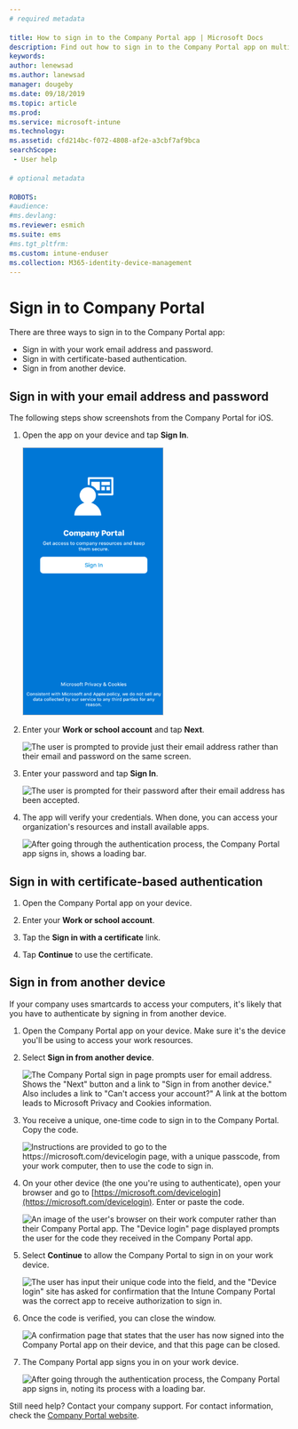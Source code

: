 ```yaml
---
# required metadata

title: How to sign in to the Company Portal app | Microsoft Docs
description: Find out how to sign in to the Company Portal app on multiple platforms.
keywords:
author: lenewsad
ms.author: lanewsad
manager: dougeby
ms.date: 09/18/2019
ms.topic: article
ms.prod:
ms.service: microsoft-intune
ms.technology:
ms.assetid: cfd214bc-f072-4808-af2e-a3cbf7af9bca
searchScope:
 - User help

# optional metadata

ROBOTS:  
#audience:
#ms.devlang:
ms.reviewer: esmich
ms.suite: ems
#ms.tgt_pltfrm:
ms.custom: intune-enduser
ms.collection: M365-identity-device-management
---
```


# Sign in to Company Portal  

There are three ways to sign in to the Company Portal app:

* Sign in with your work email address and password.  
* Sign in with certificate-based authentication.  
* Sign in from another device.    


## Sign in with your email address and password
The following steps show screenshots from the Company Portal for iOS.  

1. Open the app on your device and tap **Sign In**.  

   [ ![Example screenshot of the Company Portal sign in page.](/intune-user-help/media/intune-ios-cp-signin-1908.png) ](/intune-user-help/media/intune-ios-cp-signin-lightbox-1908.png#lightbox)  


2. Enter your **Work or school account** and tap **Next**.

   ![The user is prompted to provide just their email address rather than their email and password on the same screen.](/intune-user-help/media/cp_ios_aad_signin_after_1804_002.png)

3. Enter your password and tap **Sign In**.

   ![The user is prompted for their password after their email address has been accepted.](/intune-user-help/media/cp_ios_aad_signin_after_1804_003.png)

4. The app will verify your credentials. When done, you can access your organization's resources and install available apps.  

   ![After going through the authentication process, the Company Portal app signs in, shows a loading bar.](/intune-user-help/media/cp_ios_aad_signin_after_1804_004.png)

## Sign in with certificate-based authentication

1. Open the Company Portal app on your device.  

2. Enter your **Work or school account**.  

3. Tap the **Sign in with a certificate** link.  

4. Tap **Continue** to use the certificate.  

## Sign in from another device

If your company uses smartcards to access your computers, it's likely that you have to authenticate by signing in from another device.  

1. Open the Company Portal app on your device. Make sure it's the device you'll be using to access your work resources.       

1. Select **Sign in from another device**.  

   ![The Company Portal sign in page prompts user for email address.  Shows the "Next" button and a link to "Sign in from another device." Also includes a link to "Can't access your account?" A link at the bottom leads to Microsoft Privacy and Cookies information.](/intune-user-help/media/cp_ios_aad_signin_after_1804_005.png)

2. You receive a unique, one-time code to sign in to the Company Portal. Copy the code.

   ![Instructions are provided to go to the https://microsoft.com/devicelogin page, with a unique passcode, from your work computer, then to use the code to sign in.](/intune-user-help/media/cp_ios_aad_signin_after_1804_006.png)

3. On your other device (the one you're using to authenticate), open your browser and go to [https://microsoft.com/devicelogin](https://microsoft.com/devicelogin). Enter or paste the code.  

   ![An image of the user's browser on their work computer rather than their Company Portal app. The "Device login" page displayed prompts the user for the code they received in the Company Portal app.](/intune/media/cp_ios_aad_signin_from_another_device_after_1704_004.png)

4. Select  __Continue__ to allow the Company Portal to sign in on your work device.   

   ![The user has input their unique code into the field, and the "Device login" site has asked for confirmation that the Intune Company Portal was the correct app to receive authorization to sign in.](/intune/media/cp_ios_aad_signin_from_another_device_after_1704_005.png)

5. Once the code is verified, you can close the window.  

   ![A confirmation page that states that the user has now signed into the Company Portal app on their device, and that this page can be closed.](/intune/media/cp_ios_aad_signin_from_another_device_after_1704_006.png)

6. The Company Portal app signs you in on your work device.  

   ![After going through the authentication process, the Company Portal app signs in, noting its process with a loading bar.](/intune-user-help/media/cp_ios_aad_signin_after_1804_007.png)

Still need help? Contact your company support. For contact information, check the [Company Portal website](https://go.microsoft.com/fwlink/?linkid=2010980).  
